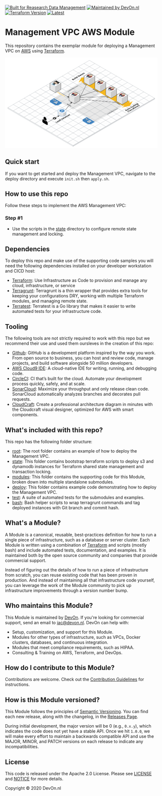 [![Built for Reasearch Data Management](https://img.shields.io/badge/elsevier%20project-rdm-orange?style=flat-square)](https://www.elsevier.com/solutions/mendeley-data-platform)
[![Maintained by DevOn.nl](https://img.shields.io/badge/maintained%20by-devon.nl-blue?style=flat-square)](https://devon.nl) 
[![Terraform Version](https://img.shields.io/badge/terraform-=>%200.12.0-green?style=flat-square)](https://github.com/hashicorp/terraform) 
[![Latest](https://img.shields.io/badge/latest-0.0.0-green?style=flat-square)](../../releases) 


# Management VPC AWS Module
This repository contains the exemplar module for deploying a Management VPC on [AWS](https://aws.amazon.com/) using [Terraform](https://www.terraform.io/).


![management vpc architecture](https://github.com/DevOpsKev/management-vpc/blob/master/_docs/architecture.png?raw=true)

## Quick start
If you want to get started and deploy the Management VPC, navigate to the deploy directory and execute ```init.sh``` then ```apply.sh```.

## How to use this repo

Follow these steps to implement the AWS Management VPC:

### Step #1
- Use the scripts in the [state](https://github.com/DevOpsKev/management-vpc/tree/master/state) directory to configure remote state management and locking.


## Dependencies

To deploy this repo and make use of the supporting code samples you will need the following dependencies installed on your developer workstation and CICD host:
- [Terraform](https://www.terraform.io/): Use Infrastructure as Code to provision and manage any cloud, infrastructure, or service
- [Terragrunt](https://terragrunt.gruntwork.io/): Terragrunt is a thin wrapper that provides extra tools for keeping your configurations DRY, working with multiple Terraform modules, and managing remote state.
- [Terratest](https://terratest.gruntwork.io/): Terratest is a Go library that makes it easier to write automated tests for your infrastructure code. 

## Tooling

The following tools are not strictly required to work with this repo but we recommend their use and used them oursleves in the creation of this repo:
- [Github](https://github.com): GitHub is a development platform inspired by the way you work. From open source to business, you can host and review code, manage projects, and build software alongside 50 million developers.
- [AWS Cloud9 IDE](https://aws.amazon.com/cloud9/): A cloud-native IDE for writing, running, and debugging code. 
- [CircleCI](https://circleci.com/): CI that’s built for the cloud. Automate your development process quickly, safely,
and at scale.
- [SonarCloud](https://sonarcloud.io/): Maximize your throughput and only release clean code. SonarCloud automatically analyzes branches and decorates pull requests.
- [CloudCraft](https://cloudcraft.co/): Create a professional architecture diagram in minutes with the Cloudcraft visual designer, optimized for AWS with smart components.

## What's included with this repo?

This repo has the following folder structure:

- [root](https://github.com/DevOpsKev/management-vpc/tree/master): The root folder contains an example of how to deploy the Management VPC.
- [state](https://github.com/DevOpsKev/management-vpc/tree/master/state): This folder contains bootstrap terraform scripts to deploy s3 and dynamodb instances for Terraform shared state management and transaction locking.
- [modules](https://github.com/DevOpsKev/management-vpc/tree/master/modules): This folder contains the supporting code for this Module, broken down into multiple standalone submodules.
- [deploy](https://github.com/DevOpsKev/management-vpc/tree/master/deploy): This folder contains example code demonstrating how to deploy the Management VPC.
- [test](https://github.com/DevOpsKev/management-vpc/tree/master/test): A suite of automated tests for the submodules and examples.
- [bash](https://github.com/DevOpsKev/management-vpc/tree/master/bash): Bash helper scripts to wrap terragrunt commands and tag deployed instances with Git branch and commit hash.


## What's a Module?

A Module is a canonical, reusable, best-practices definition for how to run a single piece of infrastructure, such
as a database or server cluster. Each Module is written using a combination of [Terraform](https://www.terraform.io/)
and scripts (mostly bash) and include automated tests, documentation, and examples. It is maintained both by the open
source community and companies that provide commercial support.

Instead of figuring out the details of how to run a piece of infrastructure from scratch, you can reuse
existing code that has been proven in production. And instead of maintaining all that infrastructure code yourself,
you can leverage the work of the Module community to pick up infrastructure improvements through
a version number bump.

## Who maintains this Module?

This Module is maintained by [DevOn](http://www.devon.nl). If you're looking for commercial
support, send an email to [iac@devon.nl](mailto:iac@devon.nl?Subject=AWS%20Management%20VPC).
DevOn can help with:

- Setup, customization, and support for this Module.
- Modules for other types of infrastructure, such as VPCs, Docker clusters, databases, and continuous integration.
- Modules that meet compliance requirements, such as HIPAA.
- Consulting & Training on AWS, Terraform, and DevOps.

## How do I contribute to this Module?

Contributions are welcome. Check out the
[Contribution Guidelines](https://github.com/DevOpsKev/management-vpc/tree/master/CONTRIBUTING.md) for instructions.

## How is this Module versioned?

This Module follows the principles of [Semantic Versioning](http://semver.org/). You can find each new release,
along with the changelog, in the [Releases Page](../../releases).

During initial development, the major version will be 0 (e.g., `0.x.y`), which indicates the code does not yet have a
stable API. Once we hit `1.0.0`, we will make every effort to maintain a backwards compatible API and use the MAJOR,
MINOR, and PATCH versions on each release to indicate any incompatibilities.

## License

This code is released under the Apache 2.0 License. Please see
[LICENSE](https://github.com/DevOpsKev/management-vpc/tree/master/LICENSE) and
[NOTICE](https://github.com/DevOpsKev/management-vpc/tree/master/NOTICE) for more details.

Copyright &copy; 2020 DevOn.nl

